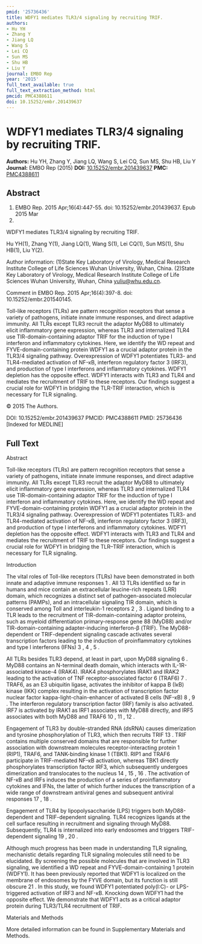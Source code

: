 ```yaml
---
pmid: '25736436'
title: WDFY1 mediates TLR3/4 signaling by recruiting TRIF.
authors:
- Hu YH
- Zhang Y
- Jiang LQ
- Wang S
- Lei CQ
- Sun MS
- Shu HB
- Liu Y
journal: EMBO Rep
year: '2015'
full_text_available: true
full_text_extraction_method: html
pmcid: PMC4388611
doi: 10.15252/embr.201439637
---
```


# WDFY1 mediates TLR3/4 signaling by recruiting TRIF.
**Authors:** Hu YH, Zhang Y, Jiang LQ, Wang S, Lei CQ, Sun MS, Shu HB, Liu Y
**Journal:** EMBO Rep (2015)
**DOI:** [10.15252/embr.201439637](https://doi.org/10.15252/embr.201439637)
**PMC:** [PMC4388611](https://www.ncbi.nlm.nih.gov/pmc/articles/PMC4388611/)

## Abstract

1. EMBO Rep. 2015 Apr;16(4):447-55. doi: 10.15252/embr.201439637. Epub 2015 Mar
3.

WDFY1 mediates TLR3/4 signaling by recruiting TRIF.

Hu YH(1), Zhang Y(1), Jiang LQ(1), Wang S(1), Lei CQ(1), Sun MS(1), Shu HB(1), 
Liu Y(2).

Author information:
(1)State Key Laboratory of Virology, Medical Research Institute College of Life 
Sciences Wuhan University, Wuhan, China.
(2)State Key Laboratory of Virology, Medical Research Institute College of Life 
Sciences Wuhan University, Wuhan, China yuliu@whu.edu.cn.

Comment in
    EMBO Rep. 2015 Apr;16(4):397-8. doi: 10.15252/embr.201540145.

Toll-like receptors (TLRs) are pattern recognition receptors that sense a 
variety of pathogens, initiate innate immune responses, and direct adaptive 
immunity. All TLRs except TLR3 recruit the adaptor MyD88 to ultimately elicit 
inflammatory gene expression, whereas TLR3 and internalized TLR4 use 
TIR-domain-containing adaptor TRIF for the induction of type I interferon and 
inflammatory cytokines. Here, we identify the WD repeat and 
FYVE-domain-containing protein WDFY1 as a crucial adaptor protein in the TLR3/4 
signaling pathway. Overexpression of WDFY1 potentiates TLR3- and TLR4-mediated 
activation of NF-κB, interferon regulatory factor 3 (IRF3), and production of 
type I interferons and inflammatory cytokines. WDFY1 depletion has the opposite 
effect. WDFY1 interacts with TLR3 and TLR4 and mediates the recruitment of TRIF 
to these receptors. Our findings suggest a crucial role for WDFY1 in bridging 
the TLR-TRIF interaction, which is necessary for TLR signaling.

© 2015 The Authors.

DOI: 10.15252/embr.201439637
PMCID: PMC4388611
PMID: 25736436 [Indexed for MEDLINE]

## Full Text

Abstract

Toll-like receptors (TLRs) are pattern recognition receptors that sense a variety of pathogens, initiate innate immune responses, and direct adaptive immunity. All TLRs except TLR3 recruit the adaptor MyD88 to ultimately elicit inflammatory gene expression, whereas TLR3 and internalized TLR4 use TIR-domain-containing adaptor TRIF for the induction of type I interferon and inflammatory cytokines. Here, we identify the WD repeat and FYVE-domain-containing protein WDFY1 as a crucial adaptor protein in the TLR3/4 signaling pathway. Overexpression of WDFY1 potentiates TLR3- and TLR4-mediated activation of NF-κB, interferon regulatory factor 3 (IRF3), and production of type I interferons and inflammatory cytokines. WDFY1 depletion has the opposite effect. WDFY1 interacts with TLR3 and TLR4 and mediates the recruitment of TRIF to these receptors. Our findings suggest a crucial role for WDFY1 in bridging the TLR–TRIF interaction, which is necessary for TLR signaling.

Introduction

The vital roles of Toll-like receptors (TLRs) have been demonstrated in both innate and adaptive immune responses 1 . All 13 TLRs identified so far in humans and mice contain an extracellular leucine-rich repeats (LRR) domain, which recognizes a distinct set of pathogen-associated molecular patterns (PAMPs), and an intracellular signaling TIR domain, which is conserved among Toll and interleukin-1 receptors 2 , 3 . Ligand binding to a TLR leads to the recruitment of TIR-domain-containing adaptor proteins, such as myeloid differentiation primary-response gene 88 (MyD88) and/or TIR-domain-containing adapter-inducing interferon-β (TRIF). The MyD88-dependent or TRIF-dependent signaling cascade activates several transcription factors leading to the induction of proinflammatory cytokines and type I interferons (IFNs) 3 , 4 , 5 .

All TLRs besides TLR3 depend, at least in part, upon MyD88 signaling 6 . MyD88 contains an N-terminal death domain, which interacts with IL-1R-associated kinase-4 (IRAK4). IRAK4 phosphorylates IRAK1 and IRAK2 leading to the activation of TNF receptor-associated factor 6 (TRAF6) 7 . TRAF6, as an E3 ubiquitin ligase, activates the inhibitor of kappa B (IκB) kinase (IKK) complex resulting in the activation of transcription factor nuclear factor kappa-light-chain-enhancer of activated B cells (NF-κB) 8 , 9 . The interferon regulatory transcription factor (IRF) family is also activated. IRF7 is activated by IRAK1 as IRF1 associates with MyD88 directly, and IRF5 associates with both MyD88 and TRAF6 10 , 11 , 12 .

Engagement of TLR3 by double-stranded RNA (dsRNA) causes dimerization and tyrosine phosphorylation of TLR3, which then recruits TRIF 13 . TRIF contains multiple conserved domains that are responsible for further association with downstream molecules receptor-interacting protein 1 (RIP1), TRAF6, and TANK-binding kinase 1 (TBK1). RIP1 and TRAF6 participate in TRIF-mediated NF-κB activation, whereas TBK1 directly phosphorylates transcription factor IRF3, which subsequently undergoes dimerization and translocates to the nucleus 14 , 15 , 16 . The activation of NF-κB and IRFs induces the production of a series of proinflammatory cytokines and IFNs, the latter of which further induces the transcription of a wide range of downstream antiviral genes and subsequent antiviral responses 17 , 18 .

Engagement of TLR4 by lipopolysaccharide (LPS) triggers both MyD88-dependent and TRIF-dependent signaling. TLR4 recognizes ligands at the cell surface resulting in recruitment and signaling through MyD88. Subsequently, TLR4 is internalized into early endosomes and triggers TRIF-dependent signaling 19 , 20 .

Although much progress has been made in understanding TLR signaling, mechanistic details regarding TLR signaling molecules still need to be elucidated. By screening the possible molecules that are involved in TLR3 signaling, we identified a WD repeat and FYVE-domain-containing 1 protein (WDFY1). It has been previously reported that WDFY1 is localized on the membrane of endosomes by the FYVE domain, but its function is still obscure 21 . In this study, we found WDFY1 potentiated poly(I:C)- or LPS-triggered activation of IRF3 and NF-κB. Knocking down WDFY1 had the opposite effect. We demonstrate that WDFY1 acts as a critical adaptor protein during TLR3/TLR4 recruitment of TRIF.

Materials and Methods

More detailed information can be found in Supplementary Materials and Methods.
